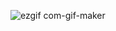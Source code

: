 ![ezgif com-gif-maker](https://user-images.githubusercontent.com/31929901/118411828-48a8a800-b69f-11eb-8a4e-20ac8e4b34b3.gif)
